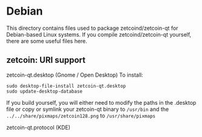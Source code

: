 
Debian
====================
This directory contains files used to package zetcoind/zetcoin-qt
for Debian-based Linux systems. If you compile zetcoind/zetcoin-qt yourself, there are some useful files here.

## zetcoin: URI support ##


zetcoin-qt.desktop  (Gnome / Open Desktop)
To install:

	sudo desktop-file-install zetcoin-qt.desktop
	sudo update-desktop-database

If you build yourself, you will either need to modify the paths in
the .desktop file or copy or symlink your zetcoin-qt binary to `/usr/bin`
and the `../../share/pixmaps/zetcoin128.png` to `/usr/share/pixmaps`

zetcoin-qt.protocol (KDE)

